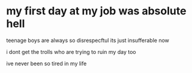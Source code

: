 # my first day at my job was absolute hell

teenage boys are always so disrespecftul its just insufferable now

i dont get the trolls who are trying to ruin my day too

ive never been so tired in my life
